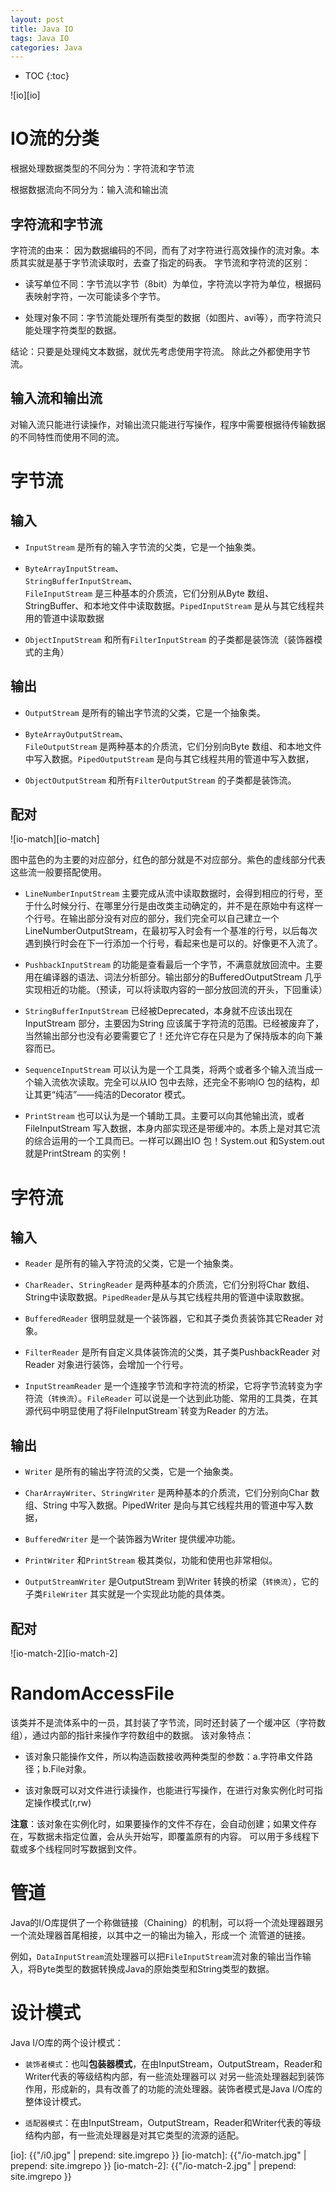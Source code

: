 ```yaml
---
layout: post
title: Java IO
tags: Java IO
categories: Java
---
```



* TOC 
{:toc}

![io][io]

# IO流的分类

根据处理数据类型的不同分为：字符流和字节流

根据数据流向不同分为：输入流和输出流

## 字符流和字节流

字符流的由来： 因为数据编码的不同，而有了对字符进行高效操作的流对象。本质其实就是基于字节流读取时，去查了指定的码表。 字节流和字符流的区别：

* 读写单位不同：字节流以字节（8bit）为单位，字符流以字符为单位，根据码表映射字符，一次可能读多个字节。

* 处理对象不同：字节流能处理所有类型的数据（如图片、avi等），而字符流只能处理字符类型的数据。

结论：只要是处理纯文本数据，就优先考虑使用字符流。 除此之外都使用字节流。


## 输入流和输出流

对输入流只能进行读操作，对输出流只能进行写操作，程序中需要根据待传输数据的不同特性而使用不同的流。

# 字节流

## 输入


* `InputStream` 是所有的输入字节流的父类，它是一个抽象类。

* `ByteArrayInputStream`、<br/>`StringBufferInputStream`、<br/>`FileInputStream` 是三种基本的介质流，它们分别从Byte 数组、StringBuffer、和本地文件中读取数据。`PipedInputStream` 是从与其它线程共用的管道中读取数据


* `ObjectInputStream` 和所有`FilterInputStream` 的子类都是装饰流（装饰器模式的主角）

## 输出


* `OutputStream` 是所有的输出字节流的父类，它是一个抽象类。

* `ByteArrayOutputStream`、<br/>`FileOutputStream` 是两种基本的介质流，它们分别向Byte 数组、和本地文件中写入数据。`PipedOutputStream` 是向与其它线程共用的管道中写入数据，

* `ObjectOutputStream` 和所有`FilterOutputStream` 的子类都是装饰流。

## 配对

![io-match][io-match]

图中蓝色的为主要的对应部分，红色的部分就是不对应部分。紫色的虚线部分代表这些流一般要搭配使用。


* `LineNumberInputStream` 主要完成从流中读取数据时，会得到相应的行号，至于什么时候分行、在哪里分行是由改类主动确定的，并不是在原始中有这样一个行号。在输出部分没有对应的部分，我们完全可以自己建立一个LineNumberOutputStream，在最初写入时会有一个基准的行号，以后每次遇到换行时会在下一行添加一个行号，看起来也是可以的。好像更不入流了。

* `PushbackInputStream` 的功能是查看最后一个字节，不满意就放回流中。主要用在编译器的语法、词法分析部分。输出部分的BufferedOutputStream 几乎实现相近的功能。（预读，可以将读取内容的一部分放回流的开头，下回重读）

* `StringBufferInputStream` 已经被Deprecated，本身就不应该出现在InputStream 部分，主要因为String 应该属于字符流的范围。已经被废弃了，当然输出部分也没有必要需要它了！还允许它存在只是为了保持版本的向下兼容而已。

* `SequenceInputStream` 可以认为是一个工具类，将两个或者多个输入流当成一个输入流依次读取。完全可以从IO 包中去除，还完全不影响IO 包的结构，却让其更“纯洁”――纯洁的Decorator 模式。

* `PrintStream` 也可以认为是一个辅助工具。主要可以向其他输出流，或者FileInputStream 写入数据，本身内部实现还是带缓冲的。本质上是对其它流的综合运用的一个工具而已。一样可以踢出IO 包！System.out 和System.out 就是PrintStream 的实例！

# 字符流

## 输入


* `Reader` 是所有的输入字符流的父类，它是一个抽象类。

* `CharReader`、`StringReader` 是两种基本的介质流，它们分别将Char 数组、String中读取数据。`PipedReader`是从与其它线程共用的管道中读取数据。

* `BufferedReader` 很明显就是一个装饰器，它和其子类负责装饰其它Reader 对象。

* `FilterReader` 是所有自定义具体装饰流的父类，其子类PushbackReader 对Reader 对象进行装饰，会增加一个行号。

* `InputStreamReader` 是一个连接字节流和字符流的桥梁，它将字节流转变为字符流（`转换流`）。`FileReader` 可以说是一个达到此功能、常用的工具类，在其源代码中明显使用了将FileInputStream`转变为Reader 的方法。

## 输出


* `Writer` 是所有的输出字符流的父类，它是一个抽象类。

* `CharArrayWriter`、`StringWriter` 是两种基本的介质流，它们分别向Char 数组、String 中写入数据。PipedWriter 是向与其它线程共用的管道中写入数据，

* `BufferedWriter` 是一个装饰器为Writer 提供缓冲功能。

* `PrintWriter` 和`PrintStream` 极其类似，功能和使用也非常相似。

* `OutputStreamWriter` 是OutputStream 到Writer 转换的桥梁（`转换流`），它的子类`FileWriter` 其实就是一个实现此功能的具体类。

## 配对

![io-match-2][io-match-2]


# RandomAccessFile

该类并不是流体系中的一员，其封装了字节流，同时还封装了一个缓冲区（字符数组），通过内部的指针来操作字符数组中的数据。 该对象特点：


* 该对象只能操作文件，所以构造函数接收两种类型的参数：a.字符串文件路径；b.File对象。

* 该对象既可以对文件进行读操作，也能进行写操作，在进行对象实例化时可指定操作模式(r,rw)

**注意**：该对象在实例化时，如果要操作的文件不存在，会自动创建；如果文件存在，写数据未指定位置，会从头开始写，即覆盖原有的内容。 可以用于多线程下载或多个线程同时写数据到文件。


# 管道

Java的I/O库提供了一个称做链接（Chaining）的机制，可以将一个流处理器跟另一个流处理器首尾相接，以其中之一的输出为输入，形成一个 流管道的链接。

例如，`DataInputStream`流处理器可以把`FileInputStream`流对象的输出当作输入，将Byte类型的数据转换成Java的原始类型和String类型的数据。

# 设计模式

Java I/O库的两个设计模式：


* `装饰者模式`：也叫**包装器模式**，在由InputStream，OutputStream，Reader和Writer代表的等级结构内部，有一些流处理器可以 对另一些流处理器起到装饰作用，形成新的，具有改善了的功能的流处理器。装饰者模式是Java I/O库的整体设计模式。

* `适配器模式`：在由InputStream，OutputStream，Reader和Writer代表的等级结构内部，有一些流处理器是对其它类型的流源的适配。

[io]: {{"/i0.jpg" | prepend: site.imgrepo }}
[io-match]: {{"/io-match.jpg" | prepend: site.imgrepo }}
[io-match-2]: {{"/io-match-2.jpg" | prepend: site.imgrepo }}
